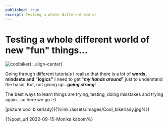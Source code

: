 ```yaml
---
published: true
excerpt: Testing a whole different world
---
```

# **Testing a whole different world of new "fun" things...**

![coolbiker]({{site.baseurl}}/assets/images/Cool_bikerlady.jpg){: .align-center}

Going through different tutorials I realise that there is a lot of **words, mindsets and "logics"** I need to get "**_my hands around_**" just to understand the basic. But, not giving up...**_going strong_**!

The best ways to learn things are trying, testing, doing misstakes and trying again...so here we go :-)

[picture cool bikerlady]({%link /assets/images/Cool_bikerlady.jpg%})

{%post_url 2022-09-15-Monika kabom%}
